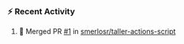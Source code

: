 ### :zap: Recent Activity

<!--START_SECTION:activity-->
1. 🎉 Merged PR [#1](https://github.com/smerlosr/taller-actions-script/pull/1) in [smerlosr/taller-actions-script](https://github.com/smerlosr/taller-actions-script)
<!--END_SECTION:activity-->
